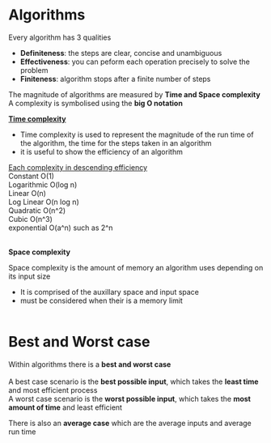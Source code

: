 # Algorithms

Every algorithm has 3 qualities
- <b>Definiteness</b>: the steps are clear, concise and unambiguous
- <b>Effectiveness</b>: you can peform each operation precisely to solve the problem
- <b>Finiteness</b>: algorithm stops after a finite number of steps

The magnitude of algorithms are measured by <b>Time and Space complexity</b><br>
A complexity is symbolised using the <b>big O notation</b>

<u>**Time complexity**</u><br>
- Time complexity is used to represent the magnitude of the run time of the algorithm, the time for the steps taken in an algorithm
- it is useful to show the efficiency of an algorithm

<u>Each complexity in descending efficiency</u><br>
Constant O(1)<br>
Logarithmic O(log n)<br>
Linear O(n)<br>
Log Linear O(n log n)<br>
Quadratic O(n^2)<br>
Cubic O(n^3)<br>
exponential O(a^n) such as 2^n<br><br>


<b>Space complexity</b><br>

Space complexity is the amount of memory an algorithm uses depending on its input size<br>
- It is comprised of the auxillary space and input space
- must be considered when their is a memory limit<br><br>

# Best and Worst case
Within algorithms there is a **best and worst case**<br><br>
A best case scenario is the **best possible input**, which takes the **least time** and most efficient process<br>
A worst case scenario is the **worst possible input**, which takes the **most amount of time** and least efficient<br>

There is also an **average case** which are the average inputs and average run time 
